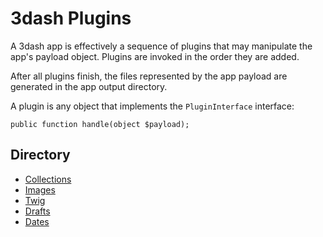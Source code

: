 # 3dash Plugins

A 3dash app is effectively a sequence of plugins that may manipulate 
the app's payload object. Plugins are invoked in the order they are added.

After all plugins finish, the files represented by the app payload are 
generated in the app output directory.

A plugin is any object that implements the `PluginInterface` interface:

```
public function handle(object $payload);
```

## Directory

* [Collections](./plugins/collections.md)
* [Images](./plugins/images.md)
* [Twig](./plugins/twig.md)
* [Drafts](./plugins/drafts.md)
* [Dates](./plugins/dates.md)
